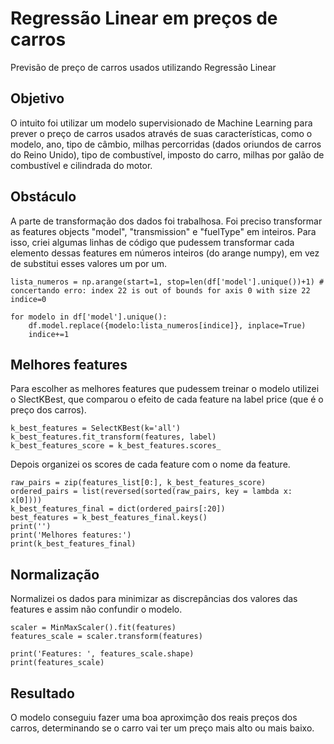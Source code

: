 # Regressão Linear em preços de carros
Previsão de preço de carros usados utilizando Regressão Linear

## Objetivo
O intuito foi utilizar um modelo supervisionado de Machine Learning para prever o preço de carros usados através de suas características, como o modelo, ano, tipo de câmbio, milhas percorridas (dados oriundos de carros do Reino Unido), tipo de combustível, imposto do carro, milhas por galão de combustível e cilindrada do motor.

## Obstáculo
A parte de transformação dos dados foi trabalhosa. Foi preciso transformar as features objects "model", "transmission" e "fuelType" em inteiros. 
Para isso, criei algumas linhas de código que pudessem transformar cada elemento dessas features em números inteiros (do arange numpy), em vez de substitui esses valores um por um.

~~~
lista_numeros = np.arange(start=1, stop=len(df['model'].unique())+1) # concertando erro: index 22 is out of bounds for axis 0 with size 22
indice=0

for modelo in df['model'].unique():
    df.model.replace({modelo:lista_numeros[indice]}, inplace=True)
    indice+=1
~~~

## Melhores features
Para escolher as melhores features que pudessem treinar o modelo utilizei o SlectKBest, que comparou o efeito de cada feature na label price (que é o preço dos carros).

~~~
k_best_features = SelectKBest(k='all')
k_best_features.fit_transform(features, label)
k_best_features_score = k_best_features.scores_
~~~

Depois organizei os scores de cada feature com o nome da feature.

~~~
raw_pairs = zip(features_list[0:], k_best_features_score)
ordered_pairs = list(reversed(sorted(raw_pairs, key = lambda x: x[0])))
k_best_features_final = dict(ordered_pairs[:20])
best_features = k_best_features_final.keys()
print('')
print('Melhores features:')
print(k_best_features_final)
~~~

## Normalização
Normalizei os dados para minimizar as discrepâncias dos valores das features e assim não confundir o modelo. 

~~~
scaler = MinMaxScaler().fit(features)
features_scale = scaler.transform(features)

print('Features: ', features_scale.shape)
print(features_scale)
~~~

## Resultado
O modelo conseguiu fazer uma boa aproximção dos reais preços dos carros, determinando se o carro vai ter um preço mais alto ou mais baixo.


